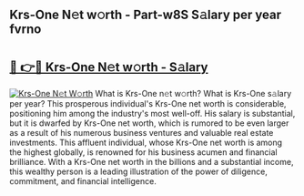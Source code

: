 ## Krs-One N𝚎t w𝚘rth - Part-w8S S𝚊lary per year fvrno

# <h2><a href="http://gc47fvn.nevu.top/?p=Krs-One">🔗 👉🔴 Krs-One N𝚎t w𝚘rth - S𝚊lary</a></h2>

[![Krs-One N𝚎t W𝚘rth](https://i.imgur.com/Oavwk0R.jpeg)](http://gc47fvn.nevu.top/?p=Krs-One)
What is Krs-One n𝚎t w𝚘rth? What is Krs-One s𝚊lary per year?
This prosperous individual's Krs-One net worth is considerable, positioning him among the industry's most well-off. His salary is substantial, but it is dwarfed by Krs-One net worth, which is rumored to be even larger as a result of his numerous business ventures and valuable real estate investments. This affluent individual, whose Krs-One net worth is among the highest globally, is renowned for his business acumen and financial brilliance. With a Krs-One net worth in the billions and a substantial income, this wealthy person is a leading illustration of the power of diligence, commitment, and financial intelligence.
